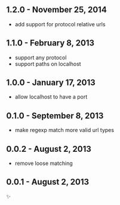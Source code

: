 
1.2.0 - November 25, 2014
-------------------------
* add support for protocol relative urls

1.1.0 - February 8, 2013
------------------------
* support any protocol
* support paths on localhost

1.0.0 - January 17, 2013
------------------------
* allow localhost to have a port

0.1.0 - September 8, 2013
-------------------------
* make regexp match more valid url types

0.0.2 - August 2, 2013
----------------------
* remove loose matching

0.0.1 - August 2, 2013
----------------------
:sparkles:
